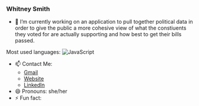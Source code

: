 ### Whitney Smith

- 🔭 I’m currently working on an application to pull together political data in order to give the public a more cohesive view of what the constiuents they voted for are actually supporting and how best to get their bills passed.

Most used languages:
<img src="https://img.shields.io/static/v1?message=JavaScript&color=yellow" alt="JavaScript"/>

- 📫 Contact Me: 
  - [Gmail](whitney.smith.lee@gmail.com)
  - [Website](whitneysmith.dev)
  - [LinkedIn](https://www.linkedin.com/in/whitneyleesmith/)
- 😄 Pronouns: she/her
- ⚡ Fun fact: 

